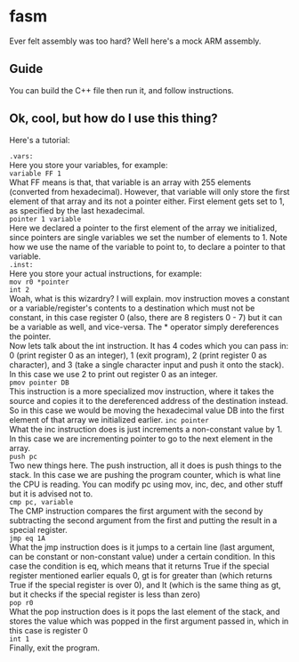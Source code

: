 # fasm

Ever felt assembly was too hard? Well here's a mock ARM assembly.

## Guide

You can build the C++ file then run it, and follow instructions.

## Ok, cool, but how do I use this thing?

Here's a tutorial:

`.vars:`  
Here you store your variables, for example:  
`variable FF 1`  
What FF means is that, that variable is an array with 255 elements (converted from hexadecimal). However, that variable will only store the first element of that array and its not a pointer either. First element gets set to 1, as specified by the last hexadecimal.  
`pointer 1 variable`  
Here we declared a pointer to the first element of the array we initialized, since pointers are single variables we set the number of elements to 1. Note how we use the name of the variable to point to, to declare a pointer to that variable.  
`.inst:`  
Here you store your actual instructions, for example:  
`mov r0 *pointer`  
`int 2`  
Woah, what is this wizardry? I will explain. mov instruction moves a constant or a variable/register's contents to a destination which must not be constant, in this case register 0 (also, there are 8 registers 0 - 7) but it can be a variable as well, and vice-versa. The * operator simply dereferences the pointer.  
Now lets talk about the int instruction. It has 4 codes which you can pass in: 0 (print register 0 as an integer), 1 (exit program), 2 (print register 0 as character), and 3 (take a single character input and push it onto the stack). In this case we use 2 to print out register 0 as an integer.  
`pmov pointer DB`  
This instruction is a more specialized mov instruction, where it takes the source and copies it to the dereferenced address of the destination instead. So in this case we would be moving the hexadecimal value DB into the first element of that array we initialized earlier.
`inc pointer`  
What the inc instruction does is just increments a non-constant value by 1. In this case we are incrementing pointer to go to the next element in the array.  
`push pc`  
Two new things here. The push instruction, all it does is push things to the stack. In this case we are pushing the program counter, which is what line the CPU is reading. You can modify pc using mov, inc, dec, and other stuff but it is advised not to.  
`cmp pc, variable`  
The CMP instruction compares the first argument with the second by subtracting the second argument from the first and putting the result in a special register.  
`jmp eq 1A`  
What the jmp instruction does is it jumps to a certain line (last argument, can be constant or non-constant value) under a certain condition. In this case the condition is eq, which means that it returns True if the special register mentioned earlier equals 0, gt is for greater than (which returns True if the special register is over 0), and lt (which is the same thing as gt, but it checks if the special register is less than zero)  
`pop r0`  
What the pop instruction does is it pops the last element of the stack, and stores the value which was popped in the first argument passed in, which in this case is register 0  
`int 1`  
Finally, exit the program.
